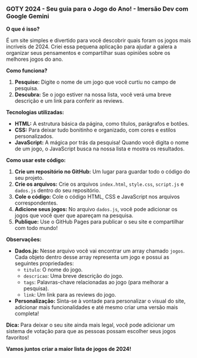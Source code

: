 ### **GOTY 2024 - Seu guia para o Jogo do Ano! - Imersão Dev com Google Gemini** 

**O que é isso?**

É um site simples e divertido para você descobrir quais foram os jogos mais incríveis de 2024. Criei essa pequena aplicação para ajudar a galera a organizar seus pensamentos e compartilhar suas opiniões sobre os melhores jogos do ano. 

**Como funciona?**

1. **Pesquise:** Digite o nome de um jogo que você curtiu no campo de pesquisa.
2. **Descubra:** Se o jogo estiver na nossa lista, você verá uma breve descrição e um link para conferir as reviews.

**Tecnologias utilizadas:**

* **HTML:** A estrutura básica da página, como títulos, parágrafos e botões.
* **CSS:** Para deixar tudo bonitinho e organizado, com cores e estilos personalizados.
* **JavaScript:** A mágica por trás da pesquisa! Quando você digita o nome de um jogo, o JavaScript busca na nossa lista e mostra os resultados.

**Como usar este código:**

1. **Crie um repositório no GitHub:** Um lugar para guardar todo o código do seu projeto.
2. **Crie os arquivos:** Crie os arquivos `index.html`, `style.css`, `script.js` e `dados.js` dentro do seu repositório.
3. **Cole o código:** Cole o código HTML, CSS e JavaScript nos arquivos correspondentes.
4. **Adicione seus jogos:** No arquivo `dados.js`, você pode adicionar os jogos que você quer que apareçam na pesquisa. 
5. **Publique:** Use o GitHub Pages para publicar o seu site e compartilhar com todo mundo!

**Observações:**

* **Dados.js:** Nesse arquivo você vai encontrar um array chamado `jogos`. Cada objeto dentro desse array representa um jogo e possui as seguintes propriedades:
  * `titulo`: O nome do jogo.
  * `descricao`: Uma breve descrição do jogo.
  * `tags`: Palavras-chave relacionadas ao jogo (para melhorar a pesquisa).
  * `link`: Um link para as reviews do jogo.
* **Personalização:** Sinta-se à vontade para personalizar o visual do site, adicionar mais funcionalidades e até mesmo criar uma versão mais completa!

**Dica:** Para deixar o seu site ainda mais legal, você pode adicionar um sistema de votação para que as pessoas possam escolher seus jogos favoritos!

**Vamos juntos criar a maior lista de jogos de 2024!**
